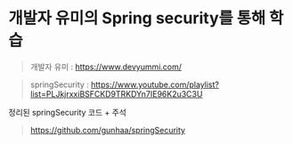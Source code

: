 # 개발자 유미의 Spring security를 통해 학습

> 개발자 유미 : https://www.devyummi.com/

> springSecurity : https://www.youtube.com/playlist?list=PLJkjrxxiBSFCKD9TRKDYn7IE96K2u3C3U

정리된 springSecurity 코드 + 주석

> https://github.com/gunhaa/springSecurity